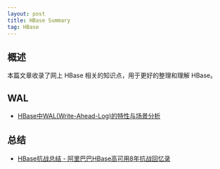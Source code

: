 ```yaml
---
layout: post
title: HBase Summary
tag: HBase
---
```


## 概述
本篇文章收录了网上 HBase 相关的知识点，用于更好的整理和理解 HBase。

## WAL
* [HBase中WAL(Write-Ahead-Log)的特性与场景分析](https://blog.csdn.net/u013063153/article/details/70224599)

## 总结
* [HBase抗战总结 - 阿里巴巴HBase高可用8年抗战回忆录](https://mp.weixin.qq.com/s/oyZjswjAy1dJCQldEhGqNg)

